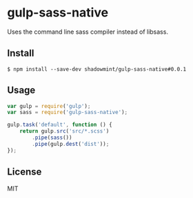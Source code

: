# gulp-sass-native

Uses the command line sass compiler instead of libsass.

## Install

```
$ npm install --save-dev shadowmint/gulp-sass-native#0.0.1
```

## Usage

```js
var gulp = require('gulp');
var sass = require('gulp-sass-native');

gulp.task('default', function () {
	return gulp.src('src/*.scss')
		.pipe(sass())
		.pipe(gulp.dest('dist'));
});
```

## License

MIT
